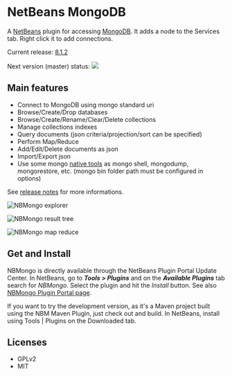 NetBeans MongoDB
================

A [NetBeans](http://netbeans.org) plugin for accessing [MongoDB](http://mongodb.org). It adds
a node to the Services tab. Right click it to add connections.

Current release: [8.1.2](https://github.com/le-yams/netbeans-mongodb/releases/tag/nbmongo-8.1.2)

Next version (master) status: ![](https://travis-ci.org/le-yams/nbmongo.svg?branch=master)

Main features
-------------

 * Connect to MongoDB using mongo standard uri
 * Browse/Create/Drop databases
 * Browse/Create/Rename/Clear/Delete collections
 * Manage collections indexes
 * Query documents (json criteria/projection/sort can be specified)
 * Perform Map/Reduce
 * Add/Edit/Delete documents as json
 * Import/Export json
 * Use some mongo [native tools](https://github.com/le-yams/netbeans-mongodb/wiki/MongoNativeTools) as mongo shell, mongodump, mongorestore, etc. (mongo bin folder path must be configured in options)

See [release notes](https://github.com/le-yams/netbeans-mongodb/wiki/ReleaseNotes) for more informations.

![NBMongo explorer](https://raw.githubusercontent.com/le-yams/netbeans-mongodb/master/screenshots/screen-explorer.png "NBMongo explorer")

![NBMongo result tree](https://raw.githubusercontent.com/le-yams/netbeans-mongodb/master/screenshots/screen-query-result-tree.png "NBMongo result tree")

![NBMongo map reduce](https://raw.githubusercontent.com/le-yams/netbeans-mongodb/master/screenshots/screen-mapreduce.png "NBMongo map reduce")

Get and Install
---------------

NBMongo is directly available through the NetBeans Plugin Portal Update Center. 
In NetBeans, go to **_Tools > Plugins_** and on the **_Available Plugins_** tab search for _NBMongo_. Select the plugin and hit the _Install_ button.
See also [NBMongo Plugin Portal page](http://plugins.netbeans.org/plugin/52638).

If you want to try the development version, as it's a Maven project built using the NBM Maven Plugin, just check out and build.
In NetBeans, install using Tools | Plugins on the Downloaded tab.


Licenses
-------
 * GPLv2
 * MIT
